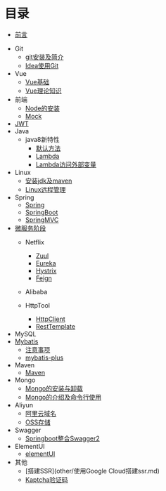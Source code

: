 # 目录

* [前言](README.md)
- Git
    * [git安装及简介](git/Git.md)
    * [Idea使用Git](git/Idea中使用Git.md)
- Vue
    * [Vue基础](vue/Vue.md)
    * [Vue理论知识](vue/vue理论知识.md) 
- 前端
    * [Node的安装](frontend/node/node.md)
    * [Mock](frontend/mock/mock.md)
- [JWT](jwt/JWT.md)       
- Java
    - java8新特性
        * [默认方法](java/java8new_feature/默认方法.md)
        * [Lambda](java/java8new_feature/Lambda.md)
        * [Lambda访问外部变量](java/java8new_feature/Lambda访问外部变量.md)
- Linux
    * [安装jdk及maven](linux/Linux环境下安装jdk和maven.md)
    * [Linux远程管理](linux/Linux远程管理.md)
- Spring    
    * [Spring](spring/spring.md)
    * [SpringBoot](spring/SpringBoot.md) 
    * [SpringMVC](spring/SpringMVC.md) 
- [微服务阶段](microservice/微服务概述.md)
    - Netflix
        * [Zuul](microservice/netflix/Zuul.md)
        * [Eureka](microservice/netflix/eureka/eureka.md)
        * [Hystrix](microservice/netflix/Hystrix.md)
        * [Feign](microservice/netflix/Feign.md)
    - Alibaba
           
    - HttpTool
        * [HttpClient](httptool/HttpClient.md)
        * [RestTemplate](httptool/RestTemplate.md)
- MySQL        
- [Mybatis](mybatis/mybatis.md)
    * [注意事项](mybatis/注意事项.md)   
    * [mybatis-plus](mybatis/mybatis-plus.md)    
- Maven
    * [Maven](maven/maven.md)    
- Mongo
    * [Mongo的安装与卸载](mongodb/Mongo的安装与卸载.md)
    * [Mongo的介绍及命令行使用](mongodb/Mongo介绍及命令行使用.md) 
- Aliyun
    * [阿里云域名](aliyun/阿里云域名.md) 
    * [OSS存储](aliyun/OSS存储.md) 
- Swagger
    * [Springboot整合Swagger2](swagger/SpringBoot整合Swagger2.md)
- ElementUI  
    * [elementUI](elementUI/ElementUI.md)
- 其他  
    * [搭建SSR](other/使用Google Cloud搭建ssr.md)
    * [Kaptcha验证码](other/kaptcha验证码.md)  
 




